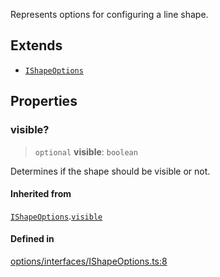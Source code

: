 Represents options for configuring a line shape.

## Extends

- [`IShapeOptions`](IShapeOptions.md)

## Properties

### visible?

> `optional` **visible**: `boolean`

Determines if the shape should be visible or not.

#### Inherited from

[`IShapeOptions`](IShapeOptions.md).[`visible`](IShapeOptions.md#visible)

#### Defined in

[options/interfaces/IShapeOptions.ts:8](https://github.com/avolutions/canvas-painter/blob/main/src/options/interfaces/IShapeOptions.ts#L8)
